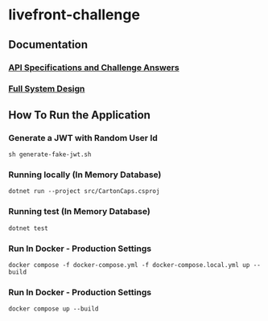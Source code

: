 # livefront-challenge

## Documentation

### [API Specifications and Challenge Answers](./docs/APISpecs.md)

### [Full System Design](./docs/SystemDesign.md)

## How To Run the Application

### Generate a JWT with Random User Id

`sh generate-fake-jwt.sh`

### Running locally (In Memory Database)

`dotnet run --project src/CartonCaps.csproj`

### Running test (In Memory Database)

`dotnet test`

### Run In Docker - Production Settings

`docker compose -f docker-compose.yml -f docker-compose.local.yml up --build`

### Run In Docker - Production Settings

`docker compose up --build`
